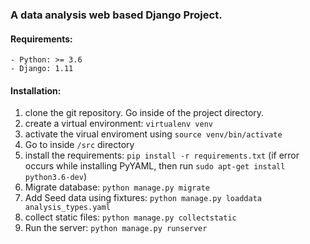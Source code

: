 ### A data analysis web based Django Project.

#### Requirements:
    - Python: >= 3.6
    - Django: 1.11
    
#### Installation:

1. clone the git repository. Go inside of the project directory.
2. create a virtual environment: `virtualenv venv`
3. activate the virual enviroment using `source venv/bin/activate`
4. Go to inside `/src` directory
5. install the requirements: `pip install -r requirements.txt`
   (if error occurs while installing PyYAML, then run `sudo apt-get install python3.6-dev`)
6. Migrate database: `python manage.py migrate`
7. Add Seed data using fixtures: `python manage.py loaddata analysis_types.yaml`
7. collect static files: `python manage.py collectstatic`
8. Run the server: `python manage.py runserver`